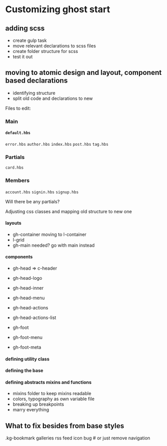 # Customizing ghost start

## adding scss
- create gulp task
- move relevant declarations to scss files
- create folder structure for scss
- test it out

## moving to atomic design and layout, component based declarations
- identifying structure
- split old code and declarations to new

Files to edit:
### Main
#### `default.hbs`

`error.hbs`
`author.hbs`
`index.hbs`
`post.hbs`
`tag.hbs`
### Partials
`card.hbs`
### Members
`account.hbs`
`signin.hbs`
`signup.hbs`

Will there be any partials?

Adjusting css classes and mapping old structure to new one
#### layouts
- gh-container moving to l-container
- l-grid
- gh-main needed? go with main instead
#### components
- gh-head => c-header
- gh-head-logo
- gh-head-inner
- gh-head-menu
- gh-head-actions
- gh-head-actions-list

- gh-foot
- gh-foot-menu
- gh-foot-meta
#### defining utility class

#### defining the base

#### defining abstracts mixins and functions
- mixins folder to keep mixins readable
- colors, typography as own variable file
- breaking up breakpoints
- marry everything



## What to fix besides from base styles
.kg-bookmark
galleries
rss feed icon bug # or just remove
navigation
